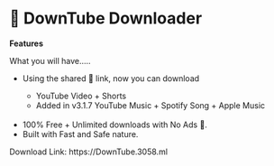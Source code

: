 # 🚀 DownTube Downloader
<span><strong>Features</strong></span>
          <span><p>What you will have.....</p>
            <ul>
              <li>Using the shared 🔗 link, now you can download </li>
                <ul>
                <li>YouTube Video + Shorts</li>
                <li>Added in v3.1.7 YouTube Music + Spotify Song + Apple Music</li>  
                </ul>
              <li>100% Free + Unlimited downloads with No Ads 🤯.</li>
              <li>Built with Fast and Safe nature.</li>
            </ul>
          </span>
 <p>
Download Link: https://DownTube.3058.ml          
</p>
